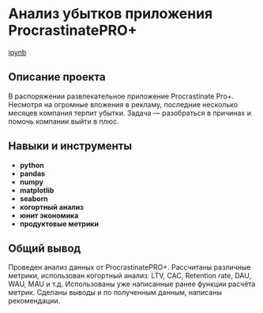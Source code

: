 # Анализ убытков приложения ProcrastinatePRO+

[ipynb](https://github.com/JustLui/data_analyst/blob/4f476b2ad5df473d4c78bd6f67a750fdceab49a8/success%20of%20games/success%20of%20games.ipynb)

## Описание проекта

В распоряжении развлекательное приложение Procrastinate Pro+. Несмотря на огромные вложения в рекламу, последние несколько месяцев компания терпит убытки. Задача — разобраться в причинах и помочь компании выйти в плюс.



## Навыки и инструменты

- **python**
- **pandas**
- **numpy**
- **matplotlib**
- **seaborn**
- **когортный анализ**
- **юнит экономика**
- **продуктовые метрики**

## 

## Общий вывод

Проведен анализ данных от ProcrastinatePRO+.
Рассчитаны различные метрики, использован когортный анализ: LTV, CAC, Retention rate, DAU, WAU, MAU и т.д. Использованы уже написанные ранее функции расчёта метрик. Сделаны выводы и по полученным данным, написаны рекомендации.

